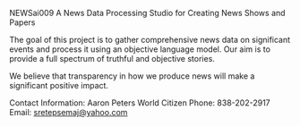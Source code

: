 NEWSai009
A News Data Processing Studio for Creating News Shows and Papers

The goal of this project is to gather comprehensive news data on significant events and process it using an objective language model. Our aim is to provide a full spectrum of truthful and objective stories.

We believe that transparency in how we produce news will make a significant positive impact.

Contact Information:
Aaron Peters
World Citizen
Phone: 838-202-2917
Email: sretepsemaj@yahoo.com
